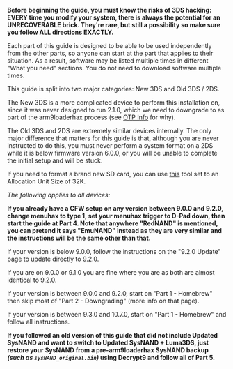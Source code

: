 **Before beginning the guide, you must know the risks of 3DS hacking: EVERY time you modify your system, there is always the potential for an UNRECOVERABLE brick. They're rare, but still a possibility so make sure you follow ALL directions EXACTLY.**

Each part of this guide is designed to be able to be used independently from the other parts, so anyone can start at the part that applies to their situation. As a result, software may be listed multiple times in different "What you need" sections. You do not need to download software multiple times.

This guide is split into two major categories: New 3DS and Old 3DS / 2DS.

The New 3DS is a more complicated device to perform this installation on, since it was never designed to run 2.1.0, which we need to downgrade to as part of the arm9loaderhax process (see [OTP Info](https://github.com/Plailect/Guide/wiki/OTP-Info) for why).

The Old 3DS and 2DS are extremely similar devices internally. The only major difference that matters for this guide is that, although you are never instructed to do this, you must never perform a system format on a 2DS while it is below firmware version 6.0.0, or you will be unable to complete the initial setup and will be stuck.

If you need to format a brand new SD card, you can use [this](http://www.ridgecrop.demon.co.uk/index.htm?guiformat.htm) tool set to an Allocation Unit Size of 32K.

*The following applies to all devices:*

**If you already have a CFW setup on any version between 9.0.0 and 9.2.0, change menuhax to type 1, set your menuhax trigger to D-Pad down, then start the guide at Part 4. Note that anywhere "RedNAND" is mentioned, you can pretend it says "EmuNAND" instead as they are very similar and the instructions will be the same other than that.**

If your version is below 9.0.0, follow the instructions on the "9.2.0 Update" page to update directly to 9.2.0. 

If you are on 9.0.0 or 9.1.0 you are fine where you are as both are almost identical to 9.2.0.

If your version is between 9.0.0 and 9.2.0, start on "Part 1 - Homebrew" then skip most of "Part 2 - Downgrading" (more info on that page).

If your version is between 9.3.0 and 10.7.0, start on "Part 1 - Homebrew" and follow all instructions.

**If you followed an old version of this guide that did not include Updated SysNAND and want to switch to Updated SysNAND + Luma3DS, just restore your SysNAND from a pre-arm9loaderhax SysNAND backup *(such as `sysNAND_original.bin`)* using Decrypt9 and follow all of Part 5.**